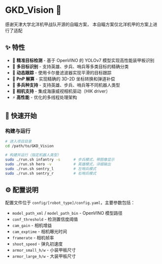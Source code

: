 # GKD_Vision 🚀

感谢天津大学北洋机甲战队开源的自瞄方案， 本自瞄方案仅北洋机甲的方案上进行了适配

## ✨ 特性

- 🎯 **精准目标检测** - 基于 OpenVINO 的 YOLOv7 模型实现高性能装甲板识别
- 🎯 **多目标识别** - 支持英雄、步兵、哨兵等多类目标的精确分类
- 🏃 **动态跟踪** - 使用卡尔曼滤波器实现平滑的目标跟踪
- 🎯 **PnP 解算** - 实现精确的 3D-2D 坐标转换和弹道补偿
- 🤖 **多兵种支持** - 支持英雄、步兵、哨兵等不同机器人类型
- 📸 **相机支持** - 集成海康威视相机驱动（HIK driver）
- ⚡ **高性能** - 优化的多线程处理架构

## 🚀 快速开始

### 构建与运行

```bash
# 进入项目目录
cd /path/to/GKD_Vision

# 构建并运行（指定机器人类型）
sudo ./run.sh infantry -s      # 步兵模式，带图像显示
sudo ./run.sh hero -v          # 英雄模式，详细输出
sudo ./run.sh sentry_l         # 左哨兵模式
sudo ./run.sh sentry_r         # 右哨兵模式
```
## ⚙️ 配置说明

配置文件位于 `config/[robot_type]/config.yaml`，主要参数包括：

- `model_path_xml` / `model_path_bin` - OpenVINO 模型路径
- `conf_threshold` - 检测置信度阈值
- `cam_gain` - 相机增益
- `cam_exptime` - 相机曝光时间
- `framerate` - 相机帧率
- `shoot_speed` - 弹丸初速度
- `armor_small_h/w` - 小装甲板尺寸
- `armor_large_h/w` - 大装甲板尺寸
